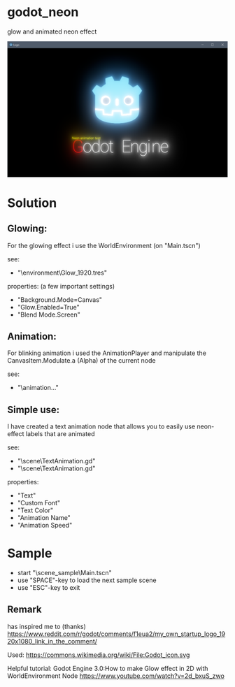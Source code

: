 # godot_neon
glow and animated neon effect

![Title](https://github.com/JDHunterZ/godot_neon/blob/master/_media/20200217_screen.png?raw=true "Title")


# Solution

## Glowing:
For the glowing effect i use the WorldEnvironment (on "Main.tscn")

see:
* "\environment\Glow_1920.tres"
 
properties: (a few important settings)
* "Background.Mode=Canvas"
* "Glow.Enabled=True"
* "Blend Mode.Screen"


## Animation:
For blinking animation i used the AnimationPlayer and manipulate the CanvasItem.Modulate.a (Alpha) of the current node

see:
* "\animation\..."


## Simple use:
I have created a text animation node that allows you to easily use neon-effect labels that are animated

see:
* "\scene\TextAnimation.gd"
* "\scene\TextAnimation.gd"

properties:
* "Text"
* "Custom Font"
* "Text Color" 
* "Animation Name"
* "Animation Speed"

# Sample
* start "\scene_sample\Main.tscn"
* use "SPACE"-key to load the next sample scene
* use "ESC"-key to exit


## Remark

has inspired me to (thanks)
https://www.reddit.com/r/godot/comments/f1eua2/my_own_startup_logo_1920x1080_link_in_the_comment/

Used:
https://commons.wikimedia.org/wiki/File:Godot_icon.svg

Helpful tutorial:
Godot Engine 3.0:How to make Glow effect in 2D with WorldEnvironment Node
https://www.youtube.com/watch?v=2d_bxuS_zwo
